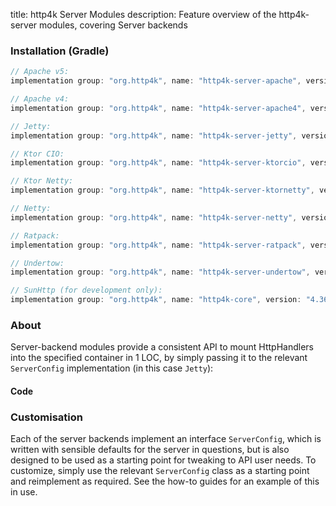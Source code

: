 title: http4k Server Modules
description: Feature overview of the http4k-server modules, covering Server backends

### Installation (Gradle)

```groovy
// Apache v5: 
implementation group: "org.http4k", name: "http4k-server-apache", version: "4.36.0.0"

// Apache v4: 
implementation group: "org.http4k", name: "http4k-server-apache4", version: "4.36.0.0"

// Jetty: 
implementation group: "org.http4k", name: "http4k-server-jetty", version: "4.36.0.0"

// Ktor CIO: 
implementation group: "org.http4k", name: "http4k-server-ktorcio", version: "4.36.0.0"

// Ktor Netty: 
implementation group: "org.http4k", name: "http4k-server-ktornetty", version: "4.36.0.0"

// Netty: 
implementation group: "org.http4k", name: "http4k-server-netty", version: "4.36.0.0"

// Ratpack: 
implementation group: "org.http4k", name: "http4k-server-ratpack", version: "4.36.0.0"

// Undertow: 
implementation group: "org.http4k", name: "http4k-server-undertow", version: "4.36.0.0"

// SunHttp (for development only): 
implementation group: "org.http4k", name: "http4k-core", version: "4.36.0.0"
```

### About
Server-backend modules provide a consistent API to mount HttpHandlers into the specified container in 1 LOC, by 
simply passing it to the relevant `ServerConfig` implementation (in this case `Jetty`):

#### Code [<img class="octocat"/>](https://github.com/http4k/http4k/blob/master/src/docs/guide/reference/servers/example_http.kt)

<script src="https://gist-it.appspot.com/https://github.com/http4k/http4k/blob/master/src/docs/guide/reference/servers/example_http.kt"></script>

### Customisation
Each of the server backends implement an interface `ServerConfig`, which is written with sensible defaults for the server in questions, 
but is also designed to be used as a starting point for tweaking to API user needs. To customize, simply use the relevant `ServerConfig` 
class as a starting point and reimplement as required. See the how-to guides for an example of this in use.
